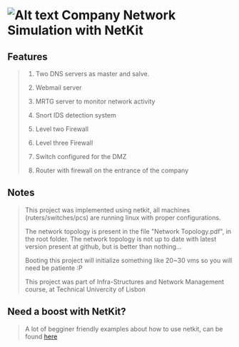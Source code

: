 ![Alt text](http://www.ist.utl.pt/img/tecnico.png)
Company Network Simulation with NetKit
======================================


## Features ##

> 1. Two DNS servers as master and salve.
>
> 2. Webmail server
>
> 3. MRTG server to monitor network activity
>
> 4. Snort IDS detection system
>
> 5. Level two Firewall
>
> 6. Level three Firewall
>
> 7. Switch configured for the DMZ
>
> 8. Router with firewall on the entrance of the company


## Notes ##

> This project was implemented using netkit, all machines (ruters/switches/pcs) 
> are running linux with proper configurations.
>
> The network topology is present in the file "Network Topology.pdf", in the root folder.
> The network topology is not up to date with latest version present at github, but is better than nothing...
>
> Booting this project will initialize something like 20~30 vms so you will need 
> be patiente :P 
>
> This project was part of  Infra-Structures and Network Management course, at Technical Univercity of Lisbon

## Need a boost with NetKit?  ##
> A lot of begginer friendly examples about how to use netkit, can be found [here](http://wiki.netkit.org/index.php/Labs_Official)
